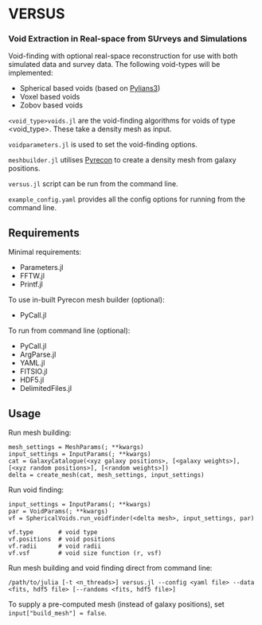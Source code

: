 # VERSUS
### Void Extraction in Real-space from SUrveys and Simulations
Void-finding with optional real-space reconstruction for use with both simulated data and survey data. The following void-types will be implemented:
- Spherical based voids (based on [Pylians3](https://github.com/franciscovillaescusa/Pylians3))
- Voxel based voids
- Zobov based voids

```<void_type>voids.jl``` are the void-finding algorithms for voids of type <void_type>. These take a density mesh as input.

```voidparameters.jl``` is used to set the void-finding options.

```meshbuilder.jl``` utilises [Pyrecon](https://github.com/cosmodesi/pyrecon) to create a density mesh from galaxy positions.

```versus.jl``` script can be run from the command line.

```example_config.yaml``` provides all the config options for running from the command line.

## Requirements

Minimal requirements:
- Parameters.jl
- FFTW.jl
- Printf.jl

To use in-built Pyrecon mesh builder (optional):
- PyCall.jl

To run from command line (optional):
- PyCall.jl
- ArgParse.jl
- YAML.jl
- FITSIO.jl
- HDF5.jl
- DelimitedFiles.jl

## Usage
Run mesh building:
```
mesh_settings = MeshParams(; **kwargs)
input_settings = InputParams(; **kwargs)
cat = GalaxyCatalogue(<xyz galaxy positions>, [<galaxy weights>], [<xyz random positions>], [<random weights>])
delta = create_mesh(cat, mesh_settings, input_settings)
```

Run void finding:
```
input_settings = InputParams(; **kwargs)
par = VoidParams(; **kwargs)
vf = SphericalVoids.run_voidfinder(<delta mesh>, input_settings, par)

vf.type       # void type
vf.positions  # void positions
vf.radii      # void radii
vf.vsf        # void size function (r, vsf)
```

Run mesh building and void finding direct from command line:

```
/path/to/julia [-t <n_threads>] versus.jl --config <yaml file> --data <fits, hdf5 file> [--randoms <fits, hdf5 file>]
```
To supply a pre-computed mesh (instead of galaxy positions), set ```input["build_mesh"] = false```.
